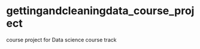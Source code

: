 gettingandcleaningdata_course_project
=====================================

course project for Data science course track
